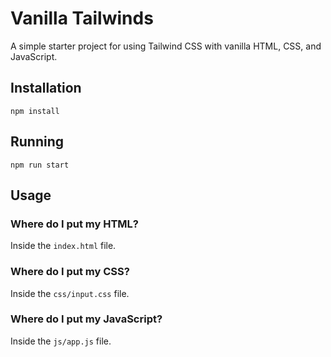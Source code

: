 # Vanilla Tailwinds

A simple starter project for using Tailwind CSS with vanilla HTML, CSS, and JavaScript.

## Installation

```
npm install
```

## Running

```
npm run start
```

## Usage

### Where do I put my HTML?

Inside the `index.html` file.

### Where do I put my CSS?

Inside the `css/input.css` file.

### Where do I put my JavaScript?

Inside the `js/app.js` file.
